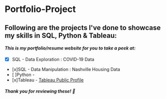# Portfolio-Project
## Following are the projects I've done to showcase my skills in SQL, Python & Tableau: <br />
#### *This is my portfolio/resume website for you to take a peek at:* <br />
- [x] SQL - Data Exploration : COVID-19 Data <br />
- [x]SQL - Data Manipulation : Nashville Housing Data <br />
- [ ]Python - <br />
- [x]Tableau - [Tableau Public Profile](https://public.tableau.com/app/profile/priyankajhatheanalyst) <br />
##### *Thank you for reviewing these!* 🎉
